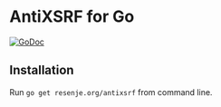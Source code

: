 # AntiXSRF for Go

[![GoDoc](https://godoc.org/resenje.org/antixsrf?status.svg)](https://godoc.org/resenje.org/antixsrf)

## Installation

Run `go get resenje.org/antixsrf` from command line.
